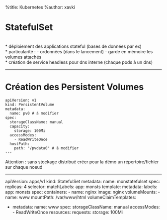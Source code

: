 %title: Kubernetes 
%author: xavki

# StatefulSet


<br>
* déploiement des applications stateful (bases de données par ex)

<br>
* particularité :
		- ordonnées (dans le lancement)
		- garde en mémoire les volumes attachés

<br>
* création de service headless pour dns interne (chaque pods à un dns)

-----------------------------------------------------------------------

# Création des Persistent Volumes

```
apiVersion: v1
kind: PersistentVolume
metadata:
  name: pv0 # à modifier
spec:
  storageClassName: manual
  capacity:
    storage: 100Mi
  accessModes:
    - ReadWriteOnce
  hostPath:
    path: "/pvdata0" # à modifier
---
```

Attention : sans stockage distribué créer pour la démo un répertoire/fichier sur chaque noeud

------------------------------------------------------------------------

apiVersion: apps/v1
kind: StatefulSet
metadata:
  name: monstatefulset
spec:
  replicas: 4
  selector:
    matchLabels:
      app: monsts
  template:
    metadata:
      labels:
        app: monsts
    spec:
      containers:
      - name: nginx
        image: nginx
        volumeMounts:
        - name: www
          mountPath: /var/www/html
  volumeClaimTemplates:
  - metadata:
      name: www
    spec:
      storageClassName: manual
      accessModes:
        - ReadWriteOnce
      resources:
        requests:
          storage: 100Mi

